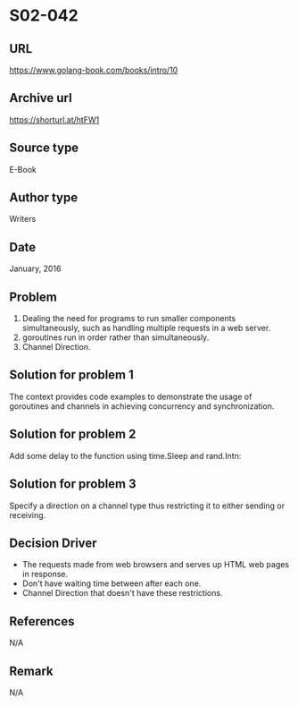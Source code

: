 # S02-042

## URL
https://www.golang-book.com/books/intro/10

## Archive url
https://shorturl.at/htFW1

## Source type
E-Book

## Author type
Writers

## Date
January, 2016

## Problem
1.  Dealing the need for programs to run smaller components simultaneously, such as handling multiple requests in a web server.
2.  goroutines run in order rather than simultaneously.
3. Channel Direction.

## Solution for problem 1
The context provides code examples to demonstrate the usage of goroutines and channels in achieving concurrency and synchronization.

## Solution for problem 2
Add some delay to the function using time.Sleep and rand.Intn:

## Solution for problem 3
Specify a direction on a channel type thus restricting it to either sending or receiving.


## Decision Driver
- The requests made from web browsers and serves up HTML web pages in response.
- Don't have waiting time between after each one.
- Channel Direction that doesn't have these restrictions.


## References 
N/A

## Remark
N/A
